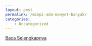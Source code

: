 ```yaml
---
layout: post
permalink: /mimpi-ada-monyet-banyak/
categories:
    - Uncategorized
---
```


[Baca Selengkapnya](/10)